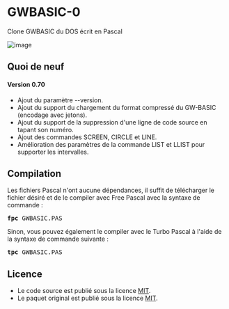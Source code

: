 # GWBASIC-0
Clone GWBASIC du DOS écrit en Pascal

![image](https://github.com/user-attachments/assets/75df72ff-a337-4f71-9678-99eeea4c16b6)

<h2>Quoi de neuf</h2>

<h4>Version 0.70</h4>
<ul>
  <li>Ajout du paramètre --version.</li>
  <li>Ajout du support du chargement du format compressé du GW-BASIC (encodage avec jetons).</li>
  <li>Ajout du support de la suppression d'une ligne de code source en tapant son numéro.</li>
  <li>Ajout des commandes SCREEN, CIRCLE et LINE.</li>
  <li>Amélioration des paramètres de la commande LIST et LLIST pour supporter les intervalles.</li>
</ul>


<h2>Compilation</h2>
	
Les fichiers Pascal n'ont aucune dépendances, il suffit de télécharger le fichier désiré et de le compiler avec Free Pascal avec la syntaxe de commande  :

<pre><b>fpc</b> GWBASIC.PAS</pre>
	
Sinon, vous pouvez également le compiler avec le Turbo Pascal à l'aide de la syntaxe de commande suivante :	

<pre><b>tpc</b> GWBASIC.PAS</pre>
	
<h2>Licence</h2>
<ul>
 <li>Le code source est publié sous la licence <a href="https://github.com/gladir/GWBASIC-0/blob/main/LICENSE">MIT</a>.</li>
 <li>Le paquet original est publié sous la licence <a href="https://github.com/gladir/GWBASIC-0/blob/main/LICENSE">MIT</a>.</li>
</ul>
